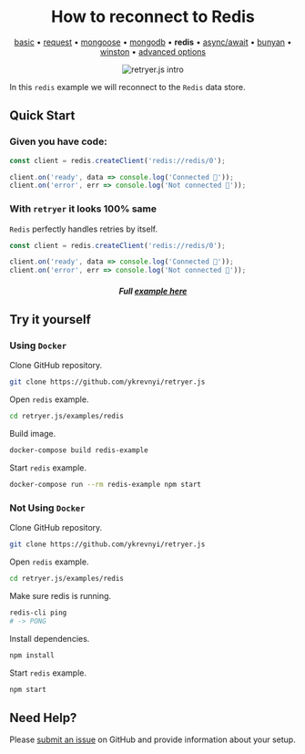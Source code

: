 
<h1 align="center">How to reconnect to Redis</h1>

<p align="center">
  <a href="https://github.com/ykrevnyi/retryer.js/tree/master/examples/basic/">basic</a> &bull;
  <a href="https://github.com/ykrevnyi/retryer.js/tree/master/examples/request/">request</a> &bull;
  <a href="https://github.com/ykrevnyi/retryer.js/tree/master/examples/mongoose/">mongoose</a> &bull;
  <a href="https://github.com/ykrevnyi/retryer.js/tree/master/examples/mongodb/">mongodb</a> &bull;
  <b>redis</b> &bull;
  <a href="https://github.com/ykrevnyi/retryer.js/tree/master/examples/async-await/">async/await</a> &bull;
  <a href="https://github.com/ykrevnyi/retryer.js/tree/master/examples/bunyan/">bunyan</a> &bull;
  <a href="https://github.com/ykrevnyi/retryer.js/tree/master/examples/winston/">winston</a> &bull;
  <a href="https://github.com/ykrevnyi/retryer.js/tree/master/examples/advanced-options/">advanced options</a>
</p>

<p align="center">
  <img src="https://github.com/ykrevnyi/retryer.js/blob/master/assets/retryer-v1.5.1.gif" alt="retryer.js intro"/>
</p>

In this `redis` example we will reconnect to the `Redis` data store.

## Quick Start

### Given you have code:

```javascript
const client = redis.createClient('redis://redis/0');

client.on('ready', data => console.log('Connected 🎉'));
client.on('error', err => console.log('Not connected 🤷‍'));
```

### With `retryer` it looks 100% same
`Redis` perfectly handles retries by itself.

```javascript
const client = redis.createClient('redis://redis/0');

client.on('ready', data => console.log('Connected 🎉'));
client.on('error', err => console.log('Not connected 🤷‍'));
```
<h5 align="center">Full <a href="https://github.com/ykrevnyi/retryer.js/tree/master/examples/redis/index.js">example here</a></h5>

## Try it yourself
### Using `Docker`
Clone GitHub repository.
```bash
git clone https://github.com/ykrevnyi/retryer.js
```

Open `redis` example.
```bash
cd retryer.js/examples/redis
```

Build image.
```bash
docker-compose build redis-example
```

Start `redis` example.
```bash
docker-compose run --rm redis-example npm start
```

### Not Using `Docker`
Clone GitHub repository.
```bash
git clone https://github.com/ykrevnyi/retryer.js
```

Open `redis` example.
```bash
cd retryer.js/examples/redis
```

Make sure redis is running.
```bash
redis-cli ping
# -> PONG
```

Install dependencies.
```bash
npm install
```

Start `redis` example.
```bash
npm start
```

## Need Help?
Please [submit an issue](https://github.com/ykrevnyi/retryer.js/issues) on GitHub and provide information about your setup.
